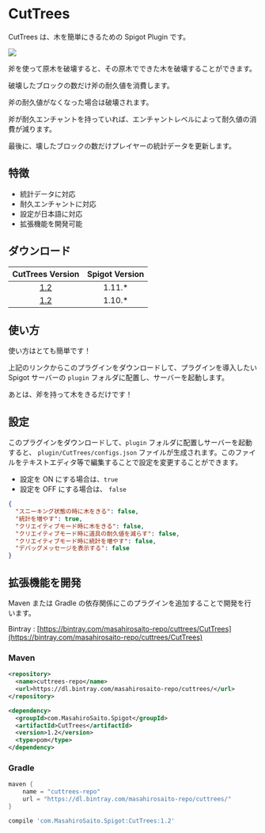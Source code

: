 # CutTrees

CutTrees は、木を簡単にきるための Spigot Plugin です。

[![](http://img.youtube.com/vi/nFoT79u2AEs/0.jpg)](http://www.youtube.com/watch?v=nFoT79u2AEs)

斧を使って原木を破壊すると、その原木でできた木を破壊することができます。

破壊したブロックの数だけ斧の耐久値を消費します。

斧の耐久値がなくなった場合は破壊されます。

斧が耐久エンチャントを持っていれば、エンチャントレベルによって耐久値の消費が減ります。

最後に、壊したブロックの数だけプレイヤーの統計データを更新します。

## 特徴

- 統計データに対応
- 耐久エンチャントに対応
- 設定が日本語に対応
- 拡張機能を開発可能

## ダウンロード

| CutTrees Version | Spigot Version |
| :--------------: | :------------: |
| [1.2](https://bintray.com/masahirosaito-repo/cuttrees/download_file?file_path=com%2FMasahiroSaito%2FSpigot%2FCutTrees%2F1.2%2FCutTrees-1.2.jar) | 1.11.* |
| [1.2](https://bintray.com/masahirosaito-repo/cuttrees/download_file?file_path=com%2FMasahiroSaito%2FSpigot%2FCutTrees%2F1.2%2FCutTrees-1.2.jar) | 1.10.* |

## 使い方

使い方はとても簡単です！

上記のリンクからこのプラグインをダウンロードして、プラグインを導入したい Spigot サーバーの `plugin` フォルダに配置し、サーバーを起動します。

あとは、斧を持って木をきるだけです！

## 設定

このプラグインをダウンロードして、`plugin` フォルダに配置しサーバーを起動すると、 `plugin/CutTrees/configs.json` ファイルが生成されます。このファイルをテキストエディタ等で編集することで設定を変更することができます。

- 設定を ON にする場合は、`true`
- 設定を OFF にする場合は、 `false`

```json
{
  "スニーキング状態の時に木をきる": false,
  "統計を増やす": true,
  "クリエイティブモード時に木をきる": false,
  "クリエイティブモード時に道具の耐久値を減らす": false,
  "クリエイティブモード時に統計を増やす": false,
  "デバッグメッセージを表示する": false
}
```

## 拡張機能を開発

Maven または Gradle の依存関係にこのプラグインを追加することで開発を行います。

Bintray : [https://bintray.com/masahirosaito-repo/cuttrees/CutTrees](https://bintray.com/masahirosaito-repo/cuttrees/CutTrees)

### Maven

```xml
<repository>
  <name>cuttrees-repo</name>
  <url>https://dl.bintray.com/masahirosaito-repo/cuttrees/</url>
</repository>
```

```xml
<dependency>
  <groupId>com.MasahiroSaito.Spigot</groupId>
  <artifactId>CutTrees</artifactId>
  <version>1.2</version>
  <type>pom</type>
</dependency>
```

### Gradle

```gradle
maven {
    name = "cuttrees-repo"
    url = "https://dl.bintray.com/masahirosaito-repo/cuttrees/"
}
```

```gradle
compile 'com.MasahiroSaito.Spigot:CutTrees:1.2'
```
